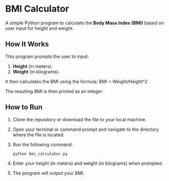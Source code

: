 # BMI Calculator

A simple Python program to calculate the **Body Mass Index (BMI)** based on user input for height and weight.

## How It Works

This program prompts the user to input:
1. **Height** (in meters).
2. **Weight** (in kilograms).

It then calculates the BMI using the formula:
BMI = Weight/Height^2

The resulting BMI is then printed as an integer.

## How to Run

1. Clone the repository or download the file to your local machine.
2. Open your terminal or command prompt and navigate to the directory where the file is located.
3. Run the following command:

   ```bash
   python bmi_calculator.py
4. Enter your height (in meters) and weight (in kilograms) when prompted.
5. The program will output your BMI.
